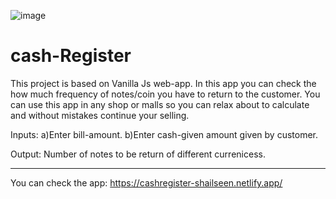 ![image](https://user-images.githubusercontent.com/90495133/135725782-aa1e9224-29b0-4d0a-9282-386a652b63e6.png)
# cash-Register
This project is based on Vanilla Js web-app.
In this app you can check the how much frequency of notes/coin you have to return to the customer.
You can use this app in any shop or malls so you can relax about to calculate and without mistakes continue your selling.

Inputs: 
a)Enter bill-amount.
b)Enter cash-given amount given by customer.

Output:
Number of notes to be return of different currenicess.

_______________________________________________________
You can check the app: https://cashregister-shailseen.netlify.app/


